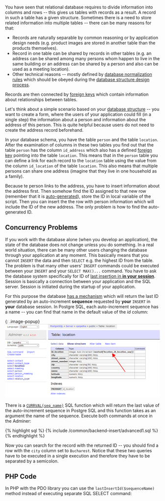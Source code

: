 You have seen that relational database requires to divide information into columns and rows -- this gives us
tables with records as a result. A record in such a table has a given structure. Sometimes there is a need to store
related information into multiple tables -- there can be many reasons for that:

- Records are naturally separable by common reasoning or by application design needs
  (e.g. product images are stored in another table than the products themselves).
- Record in one table can be shared by records in other tables (e.g. an address can be shared
  among many persons whom happen to live in the same building or an address can be shared by a person
  and also can be used as a meeting location).
- Other technical reasons -- mostly defined by
  [database normalization rules](/articles/database-design/#database-normalization) which
  should be obeyed during the [database structure design process](/articles/database-design/).

Records are then connected by [foreign keys](/articles/relational-database/#foreign-key) which
contain information about relationships between tables.

Let's think about a simple scenario based on your
[database structure](/course/#project-assignment) -- you want to create a form, where the users
of your application could fill (in a single step) the information about a person and information about the address of this person. This is quite helpful because users do not need to create the address record beforehand.

In your database schema, you have the table `person` and the table `location`. After the examination of columns in these two
tables you find out that the table `person` has the column `id_address` which also has a defined
[foreign key](/articles/relational-database/#foreign-key) pointing into the table `location`.
This means that in the `person` table you can define a link for each record to the `location` table using the value from
the column `id_location` of the table `location`. This also means that multiple persons can share one address (imagine that
they live in one household as a family).

Because te person links to the address, you have to insert information about the address first. Then
somehow find the ID assigned to that new row (remember that it is [auto-generated](database/#insert)), store the ID in local variable of the script.
Then you can insert the the row with person information which will include the ID of the new address.
The only problem is how to find the auto-generated ID.

## Concurrency Problems
If you work with the database alone (when you develop an application), the state of the database does not change unless
you do something. In a real world situation, there can be many other users changing the database through your application
at any moment. This basically means that you cannot `INSERT` the data and then `SELECT` e.g. the highest ID from the table.
The problem is that many other users' `INSERT` commands could be executed between your `INSERT` and your `SELECT MAX()...` command. You have to ask the database system specifically for ID of
[last insertion in **in your session**](/articles/database-tech/#currval--lastinsertid-or-max). Session is
basically a connection between your application and the SQL server. Session is initiated during the startup of
your application.

For this purpose the database [has a mechanism](/articles/database-tech/#automatically-generated-key) which will return the last ID generated by an auto-increment
**sequence** requested by **your** `INSERT` in **your** database session. In Postgre SQL, each auto-increment sequence
has a name -- you can find that name in the default value of the *id* column:

{: .image-popup}
![Screenshot - Sequence Name](/common/backend-insert/sequence-name.png)

There is a [`CURRVAL(seq_name)`](/articles/database-tech/#auto-increment-in-postgresql) SQL function which will return the last value of the auto-increment sequence in Postgre SQL and
this function takes as an argument the name of the sequence. Execute both commands at once in the Adminer:

{% highlight sql %}
{% include /common/backend-insert/advanced1.sql %}
{% endhighlight %}

Now you can search for the record with the returned ID -- you should find a row with the `city` column set to `Bucharest`.
Notice that these two queries have to be executed in a single execution and therefore they have to be separated by a semicolon.

## PHP Code
In PHP with the PDO library you can use the `lastInsertId($sequenceName)` method instead of executing separate SQL SELECT
command: